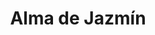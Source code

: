 ---
title: "Alma de Jazmín"
url: /ciudad-autonoma-de-buenos-aires/alma-de-jazmin-avenida-jose-maria-moreno/
shop: Allgemein
---